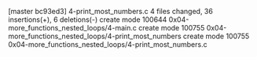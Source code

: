 [master bc93ed3] 4-print_most_numbers.c
 4 files changed, 36 insertions(+), 6 deletions(-)
 create mode 100644 0x04-more_functions_nested_loops/4-main.c
 create mode 100755 0x04-more_functions_nested_loops/4-print_most_numbers
 create mode 100755 0x04-more_functions_nested_loops/4-print_most_numbers.c

